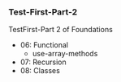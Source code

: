 ### Test-First-Part-2

TestFirst-Part 2 of Foundations

- 06: Functional
  - use-array-methods
- 07: Recursion
- 08: Classes
